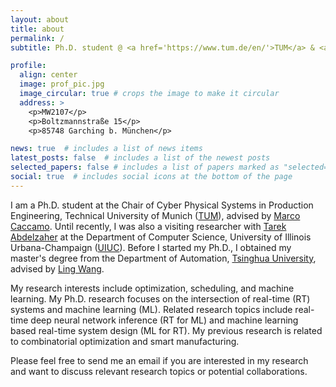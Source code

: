 ```yaml
---
layout: about
title: about
permalink: /
subtitle: Ph.D. student @ <a href='https://www.tum.de/en/'>TUM</a> & <a href='https://illinois.edu/'>UIUC</a>

profile:
  align: center
  image: prof_pic.jpg
  image_circular: true # crops the image to make it circular
  address: >
    <p>MW2107</p>
    <p>Boltzmannstraße 15</p>
    <p>85748 Garching b. München</p>

news: true  # includes a list of news items
latest_posts: false  # includes a list of the newest posts
selected_papers: false # includes a list of papers marked as "selected={true}"
social: true  # includes social icons at the bottom of the page
---
```


I am a Ph.D. student at the Chair of Cyber Physical Systems in Production Engineering, Technical University of Munich ([TUM](https://www.tum.de/en)), advised by [Marco Caccamo](https://rtsl.cps.mw.tum.de/personal_page/mcaccamo/). Until recently, I was also a visiting researcher with [Tarek Abdelzaher](https://abdelzaher.cs.illinois.edu/) at the Department of Computer Science, University of Illinois Urbana-Champaign ([UIUC](https://illinois.edu/)). Before I started my Ph.D., I obtained my master's degree from the Department of Automation, [Tsinghua University](https://www.tsinghua.edu.cn/en/), advised by [Ling Wang](https://scholar.google.com/citations?user=lC7bVMwAAAAJ&hl=en&oi=ao). 

My research interests include optimization, scheduling, and machine learning. My Ph.D. research focuses on the intersection of real-time (RT) systems and machine learning (ML). Related research topics include real-time deep neural network inference (RT for ML) and machine learning based real-time system design (ML for RT). My previous research is related to combinatorial optimization and smart manufacturing.

Please feel free to send me an email if you are interested in my research and want to discuss relevant research topics or potential collaborations.

<!-- Write your biography here. Tell the world about yourself. Link to your favorite [subreddit](http://reddit.com). You can put a picture in, too. The code is already in, just name your picture `prof_pic.jpg` and put it in the `img/` folder.

Put your address / P.O. box / other info right below your picture. You can also disable any these elements by editing `profile` property of the YAML header of your `_pages/about.md`. Edit `_bibliography/papers.bib` and Jekyll will render your [publications page](/al-folio/publications/) automatically.

Link to your social media connections, too. This theme is set up to use [Font Awesome icons](http://fortawesome.github.io/Font-Awesome/) and [Academicons](https://jpswalsh.github.io/academicons/), like the ones below. Add your Facebook, Twitter, LinkedIn, Google Scholar, or just disable all of them. -->
